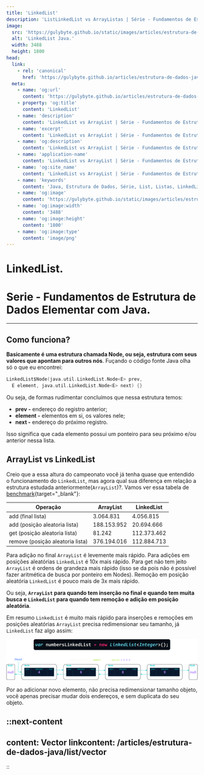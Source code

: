```yaml
---
title: 'LinkedList'
description: 'ListLinkedList vs ArrayListas | Série - Fundamentos de Estrutura de Dados Elementar com Java.'
image:
  src: 'https://gulybyte.github.io/static/images/articles/estrutura-de-dados-java/linked-list.png'
  alt: 'LinkedList Java.'
  width: 3488
  height: 1800
head:
  link:
    - rel: 'canonical'
      href: 'https://gulybyte.github.io/articles/estrutura-de-dados-java'
  meta:
    - name: 'og:url'
      content: 'https://gulybyte.github.io/articles/estrutura-de-dados-java'
    - property: 'og:title'
      content: 'LinkedList'
    - name: 'description'
      content: 'LinkedList vs ArrayList | Série - Fundamentos de Estrutura de Dados Elementar com Java.'
    - name: 'excerpt'
      content: 'LinkedList vs ArrayList | Série - Fundamentos de Estrutura de Dados Elementar com Java.'
    - name: 'og:description'
      content: 'LinkedList vs ArrayList | Série - Fundamentos de Estrutura de Dados Elementar com Java.'
    - name: 'application-name'
      content: 'LinkedList vs ArrayList | Série - Fundamentos de Estrutura de Dados Elementar com Java.'
    - name: 'og:site_name'
      content: 'LinkedList vs ArrayList | Série - Fundamentos de Estrutura de Dados Elementar com Java.'
    - name: 'keywords'
      content: 'Java, Estrutura de Dados, Série, List, Listas, LinkedList, LinkedList vs ArrayList'
    - name: 'og:image'
      content: 'https://gulybyte.github.io/static/images/articles/estrutura-de-dados-java/linked-list.png'
    - name: 'og:image:width'
      content: '3488'
    - name: 'og:image:height'
      content: '1800'
    - name: 'og:image:type'
      content: 'image/png'
---
```


# LinkedList.

<h1 style="text-align: left; padding: 0em 0em !important; font-size: 2em">Serie - Fundamentos de Estrutura de Dados Elementar com Java.</h1>

---

## Como funciona?

**Basicamente é uma estrutura chamada Node, ou seja, estrutura com seus valores que apontam para outros nós**. Fuçando o código fonte Java olha só o que eu encontrei:

```c
LinkedList$Node(java.util.LinkedList.Node<E> prev,
  E element, java.util.LinkedList.Node<E> next) {}
```

Ou seja, de formas rudimentar concluímos que nessa estrutura temos:

  - **prev -** endereço do registro anterior;
  - **element -** elementos em si, os valores nele;
  - **next -** endereço do próximo registro.

Isso significa que cada elemento possui um ponteiro para seu próximo e/ou anterior nessa lista.

## ArrayList vs LinkedList

Creio que a essa altura do campeonato você já tenha quase que entendido o funcionamento do `LinkedList`, mas agora qual sua diferença em relação a estrutura estudada anteriormente(`ArrayList`)?. Vamos ver essa tabela de [benchmark](https://gist.github.com/gulybyte/5682491f14ddf489d1c05d042673ca5e){target="_blank"}:

| Operação | ArrayList | LinkedList |
| - | - | - |
| add (final lista) | 3.064.831 | 4.056.815 |
| add (posição aleatoria lista) | 188.153.952 | 20.694.666 |
| get (posição aleatoria lista) | 81.242 | 112.373.462 |
| remove (posição aleatoria lista) | 376.194.016 | 112.884.713 |

Para adição no final `ArrayList` é levemente mais rápido. Para adições em posições aleatórias `LinkedList` é 10x mais rápido. Para get não tem jeito `ArrayList` é ordens de grandeza mais rápido (isso se da pois não é possível fazer aritmética de busca por ponteiro em Nodes). Remoção em posição aleatória `LinkedList` é pouco mais de 3x mais rápido.

Ou seja, **`ArrayList` para quando tem inserção no final e quando tem muita busca e `LinkedList` para quando tem remoção e adição em posição aleatória**.

Em resumo `LinkedList` é muito mais rápido para inserções e remoções em posições aleatórias `ArrayList` precisa redimensionar seu tamanho, já `LinkedList` faz algo assim:

![LinkedList Java](/static/images/articles/estrutura-de-dados-java/linked-list.png)

Por ao adicionar novo elemento, não precisa redimensionar tamanho objeto, você apenas precisar mudar dois endereços, e sem duplicata do seu objeto.

::next-content
---
content: Vector
linkcontent: /articles/estrutura-de-dados-java/list/vector
---
::

